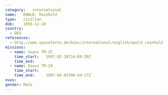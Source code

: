 ```yaml
---
category:	international
name:	EWALD, Reinhold
type:	civilian
dob:	1956-12-18
country:
  - DEU
references:
  - http://www.spacefacts.de/bios/international/english/ewald_reinhold.htm
missions:
  - name: Soyuz TM-25
    time_start:   1997-02-10T14:09:30Z
    time_end:     
  - name: Soyuz TM-24
    time_start:   
    time_end:     1997-03-02T06:44:17Z
evas:
gender:	Male
---
```

